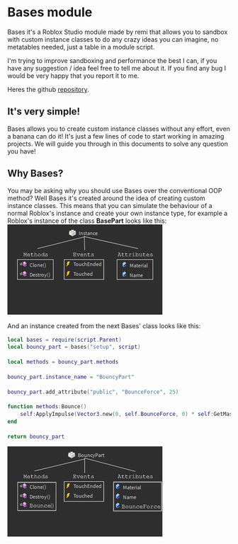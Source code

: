 # Bases module

Bases it's a Roblox Studio module made by remi that allows you to sandbox with custom instance classes to do any crazy ideas you can imagine, no metatables needed, just a table in a module script.

I'm trying to improve sandboxing and performance the best I can, if you have any suggestion / idea feel free to tell me about it. If you find any bug I would be very happy that you report it to me.

Heres the github [repository](https://github.com/remideas/Bases).

## It's very simple!

Bases allows you to create custom instance classes without any effort, even a banana can do it! It's just a few lines of code to start working in amazing projects. We will guide you
through in this documents to solve any question you have!

## Why Bases?

You may be asking why you should use Bases over the conventional OOP method? Well Bases it's created around the idea of creating custom instance classes. This means that you can simulate the
behaviour of a normal Roblox's instance and create your own instance type, for example a Roblox's instance of the class **BasePart** looks like this:
![alt text](https://github.com/remideas/Bases/blob/main/BasePartClass.png?raw=true)

And an instance created from the next Bases' class looks like this:
```lua
local bases = require(script.Parent)
local bouncy_part = bases("setup", script)

local methods = bouncy_part.methods

bouncy_part.instance_name = "BouncyPart"

bouncy_part.add_attribute("public", "BounceForce", 25)

function methods:Bounce()
	self:ApplyImpulse(Vector3.new(0, self.BounceForce, 0) * self:GetMass() * 3)
end

return bouncy_part
```

![alt text](https://github.com/remideas/Bases/blob/main/BouncyPartClass.png?raw=true)


	